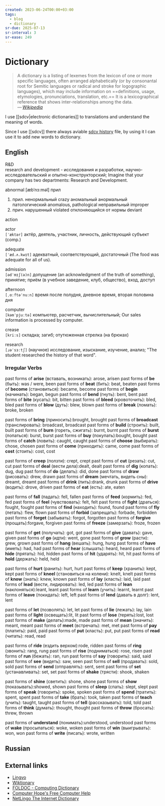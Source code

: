 ```yaml
---
created: 2023-06-24T00:00+03:00
tags:
  - blog
  - dictionary
sr-due: 2025-07-13
sr-interval: 3
sr-ease: 249
---
```


# Dictionary

> A dictionary is a listing of lexemes from the lexicon of one or more specific
> languages, often arranged alphabetically (or by consonantal root for Semitic
> languages or radical and stroke for logographic languages), which may include
> information on ==definitions, usage, etymologies, pronunciations, translation,
> etc.== It is a lexicographical reference that shows inter-relationships among
> the data.\
> — <cite>[Wikipedia](https://en.wikipedia.org/wiki/Dictionary)</cite>

I use [[sdcv|electronic dictionaries]] to translations and understand the
meaning of words.

Since I use [[sdcv]] there always aviable [sdcv
history](file:///home/inom/.local/share/sdcv_history) file, by using it I can
use it to add new words to dictionary.

## English

R&D
<br class="f">
research and development - исследования и разработки, научно-исследовательский и
опытно-конструкторский; Imagine that your company has two departments: Research
and Development. <!--SR:!2025-02-19,7,252-->

abnormal [æbˈnɔːməl] прил
<br class="f">
1. прил.
ненормальный crazy
аномальный анормальный патологический anomalous, pathological
неправильный improper
2. прич.
нарушенный violated
отклоняющийся от нормы deviant <!--SR:!2025-02-19,7,252-->

action

actor
<br class="f">
`[ˈæktər]` актёр, деятель, участник, личность, действующий субъект (comp.) <!--SR:!2025-02-14,2,232-->

adequate
<br class="f">
`[ˈæd.ʌ.kwɪt]` адекватный, соответствующий, достаточный (The food was adequate
for all of us). <!--SR:!2025-02-21,9,252-->

admission
<br class="f">
`[ədˈmɪʃ(ə)n]` допущение (an acknowledgment of the truth of something),
принятие; приём (в учебное заведение, клуб, общество), вход, доступ <!--SR:!2025-02-20,8,252-->

afternoon
<br class="f">
`[ˌɑːftəˈnuːn]` время после полудня, дневное время, вторая половина дня <!--SR:!2025-02-19,7,252-->

computer
<br class="f">
`[kəmˈpjuːtə]` компьютер, расчетчик, вычислительный; Our sales information is
processed by computer. <!--SR:!2025-02-21,9,252-->

crease
<br class="f">
`[kriːs]` складка; загиб; отутюженная стрелка (на брюках) <!--SR:!2025-02-13,1,212-->

research
<br class="f">
`[ɹəˈsɜːtʃ]` (научное) исследование, изыскание, изучение, анализ; "The student
researched the history of that word". <!--SR:!2025-02-20,8,252-->

### Irregular Verbs

past forms of **arise** (вставать, возникать):<wbr class="f"> arose, arisen
past forms of **be** (быть):<wbr class="f"> was / were, been
past forms of **beat** (бить):<wbr class="f"> beat, beaten
past forms of **become** (становиться):<wbr class="f"> became, become
past forms of **begin** (начинать):<wbr class="f"> began, begun
past forms of **bend** (гнуть):<wbr class="f"> bent, bent
past forms of **bite** (кусать):<wbr class="f"> bit, bitten
past forms of **bleed** (кровоточить):<wbr class="f"> bled, bled <!--SR:!2025-02-13,1,230-->
past forms of **blow** (дуть):<wbr class="f"> blew, blown
past forms of **break** (ломать):<wbr class="f"> broke, broken

past forms of **bring** (приносить):<wbr class="f"> brought, brought
past forms of **broadcast** (транслировать):<wbr class="f"> broadcast, broadcast
past forms of **build** (строить):<wbr class="f"> built, built
past forms of **burn** (гореть, сжигать):<wbr class="f"> burnt, burnt
past forms of **burst** (лопаться):<wbr class="f"> burst, burst
past forms of **buy** (покупать):<wbr class="f"> bought, bought
past forms of **catch** (ловить):<wbr class="f"> caught, caught
past forms of **choose** (выбирать):<wbr class="f"> chose, chosen
past forms of **come** (приходить):<wbr class="f"> came, come
past forms of **cost** (стоить):<wbr class="f"> cost, cost

past forms of **creep** (ползти):<wbr class="f"> crept, crept
past forms of **cut** (резать):<wbr class="f"> cut, cut
past forms of **deal** (вести дела):<wbr class="f"> dealt, dealt <!--SR:!2025-02-13,1,230-->
past forms of **dig** (копать):<wbr class="f"> dug, dug
past forms of **do** (делать):<wbr class="f"> did, done
past forms of **draw** (рисовать):<wbr class="f"> drew, drawn
past forms of **dream** (мечтать, видеть сны):<wbr class="f"> dreamt, dreamt
past forms of **drink** (пить):<wbr class="f"> drank, drunk
past forms of **drive** (водить):<wbr class="f"> drove, driven
past forms of **eat** (есть):<wbr class="f"> ate, eaten

past forms of **fall** (падать):<wbr class="f"> fell, fallen <!--SR:!2025-02-13,1,230-->
past forms of **feed** (кормить):<wbr class="f"> fed, fed
past forms of **feel** (чувствовать):<wbr class="f"> felt, felt
past forms of **fight** (драться):<wbr class="f"> fought, fought
past forms of **find** (находить):<wbr class="f"> found, found
past forms of **fly** (летать):<wbr class="f"> flew, flown <!--SR:!2025-02-13,1,230-->
past forms of **forbid** (запрещать):<wbr class="f"> forbade, forbidden
past forms of **forget** (забывать):<wbr class="f"> forgot, forgotten
past forms of **forgive** (прощать):<wbr class="f"> forgave, forgiven
past forms of **freeze** (замерзать):<wbr class="f"> froze, frozen

past forms of **get** (получать):<wbr class="f"> got, got
past forms of **give** (давать):<wbr class="f"> gave, given
past forms of **go** (идти):<wbr class="f"> went, gone
past forms of **grow** (расти):<wbr class="f"> grew, grown
past forms of **hang** (вешать):<wbr class="f"> hung, hung <!--SR:!2025-02-13,1,230-->
past forms of **have** (иметь):<wbr class="f"> had, had
past forms of **hear** (слышать):<wbr class="f"> heard, heard
past forms of **hide** (прятать):<wbr class="f"> hid, hidden
past forms of **hit** (ударять):<wbr class="f"> hit, hit
past forms of **hold** (держать):<wbr class="f"> held, held <!--SR:!2025-02-13,1,230-->

past forms of **hurt** (ранить):<wbr class="f"> hurt, hurt
past forms of **keep** (хранить):<wbr class="f"> kept, kept
past forms of **kneel** (становиться на колени):<wbr class="f"> knelt, knelt <!--SR:!2025-02-13,1,230-->
past forms of **know** (знать):<wbr class="f"> knew, known
past forms of **lay** (класть):<wbr class="f"> laid, laid
past forms of **lead** (вести, лидировать):<wbr class="f"> led, led
past forms of **lean** (наклоняться):<wbr class="f"> leant, leant <!--SR:!2025-02-13,1,230-->
past forms of **learn** (учить):<wbr class="f"> learnt, learnt
past forms of **leave** (покидать):<wbr class="f"> left, left
past forms of **lend** (давать в долг):<wbr class="f"> lent, lent

past forms of **let** (позволять):<wbr class="f"> let, let
past forms of **lie** (лежать):<wbr class="f"> lay, lain
past forms of **light** (освещать):<wbr class="f"> lit, lit
past forms of **lose** (терять):<wbr class="f"> lost, lost
past forms of **make** (делать):<wbr class="f"> made, made
past forms of **mean** (значить):<wbr class="f"> meant, meant <!--SR:!2025-02-15,3,250-->
past forms of **meet** (встречать):<wbr class="f"> met, met
past forms of **pay** (платить):<wbr class="f"> paid, paid
past forms of **put** (класть):<wbr class="f"> put, put
past forms of **read** (читать):<wbr class="f"> read, read

past forms of **ride** (ездить верхом):<wbr class="f"> rode, ridden
past forms of **ring** (звонить):<wbr class="f"> rang, rung
past forms of **rise** (подниматься):<wbr class="f"> rose, risen
past forms of **run** (бежать):<wbr class="f"> ran, run
past forms of **say** (говорить):<wbr class="f"> said, said
past forms of **see** (видеть):<wbr class="f"> saw, seen
past forms of **sell** (продавать):<wbr class="f"> sold, sold
past forms of **send** (отправлять):<wbr class="f"> sent, sent
past forms of **set** (устанавливать):<wbr class="f"> set, set
past forms of **shake** (трясти):<wbr class="f"> shook, shaken

past forms of **shine** (светить):<wbr class="f"> shone, shone
past forms of **show** (показывать):<wbr class="f"> showed, shown <!--SR:!2025-02-13,1,230-->
past forms of **sleep** (спать):<wbr class="f"> slept, slept
past forms of **speak** (говорить):<wbr class="f"> spoke, spoken
past forms of **spend** (тратить):<wbr class="f"> spent, spent
past forms of **take** (брать):<wbr class="f"> took, taken
past forms of **teach** (учить):<wbr class="f"> taught, taught
past forms of **tell** (рассказывать):<wbr class="f"> told, told
past forms of **think** (думать):<wbr class="f"> thought, thought
past forms of **throw** (бросать):<wbr class="f"> threw, thrown

past forms of **understand** (понимать):<wbr class="f"> understood, understood
past forms of **wake** (просыпаться):<wbr class="f"> woke, woken
past forms of **win** (выигрывать):<wbr class="f"> won, won
past forms of **write** (писать):<wbr class="f"> wrote, written

## Russian

<!-- LTeX: language=ru-RU -->


## External links

- [Lingvo](https://www.lingvolive.com)
- [Wiktionary](https://www.wiktionary.org/)
- [FOLDOC - Computing Dictionary](https://foldoc.org/)
- [Computer Hope's Free Computer Help](https://www.computerhope.com/)
- [NetLingo The Internet Dictionary](https://www.netlingo.com/)
